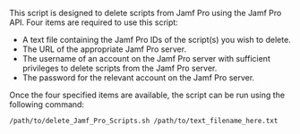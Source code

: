 This script is designed to delete scripts from Jamf Pro using the Jamf Pro API. Four items are required to use this script:

* A text file containing the Jamf Pro IDs of the script(s) you wish to delete.
* The URL of the appropriate Jamf Pro server.
* The username of an account on the Jamf Pro server with sufficient privileges to delete scripts from the Jamf Pro server.
* The password for the relevant account on the Jamf Pro server.

Once the four specified items are available, the script can be run using the following command:

`/path/to/delete_Jamf_Pro_Scripts.sh /path/to/text_filename_here.txt`